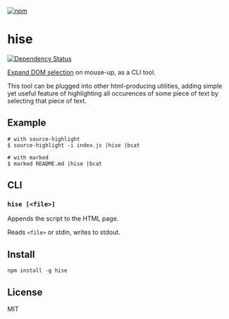 [![npm](https://nodei.co/npm/hise.png)](https://nodei.co/npm/hise/)

# hise

[![Dependency Status][david-badge]][david]

[Expand DOM selection][expand-selection] on mouse-up, as a CLI tool.

[expand-selection]: https://github.com/eush77/expand-selection

This tool can be plugged into other html-producing utilities, adding simple yet useful feature of highlighting all occurences of some piece of text by selecting that piece of text.

[david]: https://david-dm.org/eush77/hise
[david-badge]: https://david-dm.org/eush77/hise.png

## Example

```
# with source-highlight
$ source-highlight -i index.js |hise |bcat

# with marked
$ marked README.md |hise |bcat
```

## CLI

### `hise [<file>]`

Appends the script to the HTML page.

Reads `<file>` or stdin, writes to stdout.

## Install

```
npm install -g hise
```

## License

MIT
